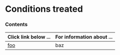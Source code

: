 # Conditions treated

### Contents
| **Click link below ...** | **For information about ...** |
|:---------------------|:-----------------------|
| [foo](practice.md) | baz |